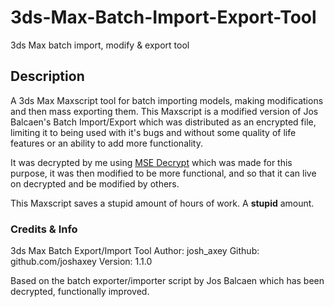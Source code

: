 # 3ds-Max-Batch-Import-Export-Tool
3ds Max batch import, modify &amp; export tool

## Description
A 3ds Max Maxscript tool for batch importing models, making modifications and then mass exporting them.
This Maxscript is a modified version of Jos Balcaen's Batch Import/Export which was distributed as an encrypted file, limiting it to being used with it's bugs and without some quality of life features or an ability to add more functionality.

It was decrypted by me using [MSE Decrypt](https://github.com/joshaxey/MSE-Decrypt) which was made for this purpose, it was then modified to be more functional, and so that it can live on decrypted and be modified by others.

This Maxscript saves a stupid amount of hours of work. A __stupid__ amount.


### Credits &amp; Info
3ds Max Batch Export/Import Tool
Author: josh_axey
Github: github.com/joshaxey
Version: 1.1.0

Based on the batch exporter/importer
script by Jos Balcaen which has been
decrypted, functionally improved.